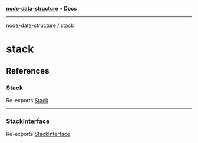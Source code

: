 [**node-data-structure**](../README.md) • **Docs**

***

[node-data-structure](../modules.md) / stack

# stack

## References

### Stack

Re-exports [Stack](../index/classes/Stack.md)

***

### StackInterface

Re-exports [StackInterface](../index/interfaces/StackInterface.md)
